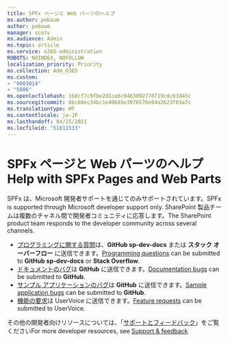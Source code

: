 ```yaml
---
title: SPFx ページと Web パーツのヘルプ
ms.author: pebaum
author: pebaum
manager: scotv
ms.audience: Admin
ms.topic: article
ms.service: o365-administration
ROBOTS: NOINDEX, NOFOLLOW
localization_priority: Priority
ms.collection: Adm_O365
ms.custom:
- "9003014"
- "5806"
ms.openlocfilehash: 168cf7c9fbe2d1ce6c0463092770719cdc63d45c
ms.sourcegitcommit: 8bc60ec34bc1e40685e3976576e04a2623f63a7c
ms.translationtype: HT
ms.contentlocale: ja-JP
ms.lasthandoff: 04/15/2021
ms.locfileid: "51811533"
---
```

# <a name="help-with-spfx-pages-and-web-parts"></a><span data-ttu-id="dd4e8-102">SPFx ページと Web パーツのヘルプ</span><span class="sxs-lookup"><span data-stu-id="dd4e8-102">Help with SPFx Pages and Web Parts</span></span>

<span data-ttu-id="dd4e8-103">SPFx は、Microsoft 開発者サポートを通じてのみサポートされています。</span><span class="sxs-lookup"><span data-stu-id="dd4e8-103">SPFx is supported through Microsoft developer support only.</span></span> <span data-ttu-id="dd4e8-104">SharePoint 製品チームは複数のチャネル間で開発者コミュニティに応答します。</span><span class="sxs-lookup"><span data-stu-id="dd4e8-104">The SharePoint product team responds to the developer community across several channels.</span></span>

- <span data-ttu-id="dd4e8-105">[プログラミングに関する質問](https://docs.microsoft.com/sharepoint/dev/support-feedback#programming-questions)は、**GitHub sp-dev-docs** または **スタック オーバーフロー** に送信できます。</span><span class="sxs-lookup"><span data-stu-id="dd4e8-105">[Programming questions](https://docs.microsoft.com/sharepoint/dev/support-feedback#programming-questions)  can be submitted to  **GitHub sp-dev-docs**  or  **Stack Overflow**.</span></span>
- <span data-ttu-id="dd4e8-106">[ドキュメントのバグ](https://docs.microsoft.com/sharepoint/dev/support-feedback#documentation-bugs)は **GitHub** に送信できます。</span><span class="sxs-lookup"><span data-stu-id="dd4e8-106">[Documentation bugs](https://docs.microsoft.com/sharepoint/dev/support-feedback#documentation-bugs)  can be submitted to **GitHub**.</span></span>
- <span data-ttu-id="dd4e8-107">[サンプル アプリケーションのバグ](https://docs.microsoft.com/sharepoint/dev/support-feedback#sample-application-bugs)は **GitHub** に送信できます。</span><span class="sxs-lookup"><span data-stu-id="dd4e8-107">[Sample application bugs](https://docs.microsoft.com/sharepoint/dev/support-feedback#sample-application-bugs)  can be submitted to  **GitHub**.</span></span>
- <span data-ttu-id="dd4e8-108">[機能の要求](https://docs.microsoft.com/sharepoint/dev/support-feedback#feature-requests)は UserVoice に送信できます。</span><span class="sxs-lookup"><span data-stu-id="dd4e8-108">[Feature requests](https://docs.microsoft.com/sharepoint/dev/support-feedback#feature-requests)  can be submitted to UserVoice.</span></span>

<span data-ttu-id="dd4e8-109">その他の開発者向けリソースについては、「[サポートとフィードバック](https://docs.microsoft.com/sharepoint/dev/support-feedback)」をご覧ください</span><span class="sxs-lookup"><span data-stu-id="dd4e8-109">For more developer resources, see  [Support & feedback](https://docs.microsoft.com/sharepoint/dev/support-feedback)</span></span>